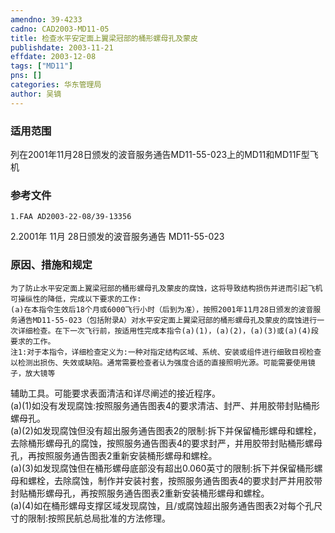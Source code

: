 ```yaml
---
amendno: 39-4233  
cadno: CAD2003-MD11-05  
title: 检查水平安定面上翼梁冠部的桶形螺母孔及蒙皮  
publishdate: 2003-11-21  
effdate: 2003-12-08  
tags: ["MD11"]  
pns: []  
categories: 华东管理局  
author: 吴镝  
---
```

  
### 适用范围  
列在2001年11月28日颁发的波音服务通告MD11-55-023上的MD11和MD11F型飞机  
  
<!--more-->  
### 参考文件  
    1.FAA AD2003-22-08/39-13356  
2.2001年 11月 28日颁发的波音服务通告 MD11-55-023  
  
### 原因、措施和规定  
    为了防止水平安定面上翼梁冠部的桶形螺母孔及蒙皮的腐蚀，这将导致结构损伤并进而引起飞机可操纵性的降低，完成以下要求的工作:  
    (a)在本指令生效后18个月或6000飞行小时（后到为准），按照2001年11月28日颁发的波音服务通告MD11-55-023（包括附录A）对水平安定面上翼梁冠部的桶形螺母孔及蒙皮的腐蚀进行一次详细检查。在下一次飞行前，按适用性完成本指令(a)(1)，(a)(2)，(a)(3)或(a)(4)段要求的工作。  
    注1:对于本指令，详细检查定义为:一种对指定结构区域、系统、安装或组件进行细致目视检查以检测出损伤、失效或缺陷。通常需要检查者认为强度合适的直接照明光源。可能需要使用镜子，放大镜等  
      
辅助工具。可能要求表面清洁和详尽阐述的接近程序。  
    (a)(1)如没有发现腐蚀:按照服务通告图表4的要求清洁、封严、并用胶带封贴桶形螺母孔。  
    (a)(2)如发现腐蚀但没有超出服务通告图表2的限制:拆下并保留桶形螺母和螺栓，去除桶形螺母孔的腐蚀，按照服务通告图表4的要求封严，并用胶带封贴桶形螺母孔，再按照服务通告图表2重新安装桶形螺母和螺栓。  
(a)(3)如发现腐蚀但在桶形螺母底部没有超出0.060英寸的限制:拆下并保留桶形螺母和螺栓，去除腐蚀，制作并安装衬套，按照服务通告图表4的要求封严并用胶带封贴桶形螺母孔，再按照服务通告图表2重新安装桶形螺母和螺栓。  
    (a)(4)如在桶形螺母支撑区域发现腐蚀，且/或腐蚀超出服务通告图表2对每个孔尺寸的限制:按照民航总局批准的方法修理。  
